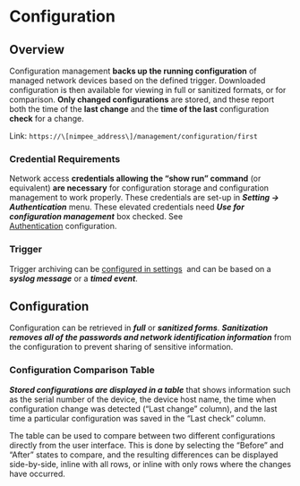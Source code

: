 # Configuration

## Overview

Configuration management **backs up the running configuration** of managed network devices based on the defined trigger. Downloaded configuration is then available for viewing in full or sanitized formats, or for comparison.
**Only changed configurations** are stored, and these report both the time of the **last change** and the **time of the last** configuration **check** for a change.

Link: `https://\[nimpee_address\]/management/configuration/first`

### Credential Requirements

Network access **credentials allowing** **the “show run” command** (or equivalent) **are necessary** for configuration storage and configuration management to work properly.
These credentials are set-up in ***Setting → Authentication*** menu. These elevated credentials need ***Use for configuration management*** box checked.
See [Authentication](../../IP_Fabric_Settings/Settings_UI/authentication.md) configuration.

### Trigger

Trigger archiving can be [configured in settings](../../IP_Fabric_Settings/Settings_UI/advanced/configuration_management.md)  and can be based on a ***syslog message*** or a ***timed event***.

## Configuration

Configuration can be retrieved in ***full*** or ***sanitized forms***. ***Sanitization removes all of the passwords and network identification information*** from the configuration to prevent sharing of sensitive information.

### Configuration Comparison Table

***Stored configurations are displayed in a table*** that shows information such as the serial number of the device, the device host name, the time when configuration change was detected (“Last change” column),
and the last time a particular configuration was saved in the “Last check” column.

The table can be used to compare between two different configurations directly from the user interface. This is done by selecting the “Before” and “After” states to compare,
and the resulting differences can be displayed side-by-side, inline with all rows, or inline with only rows where the changes have occurred.
